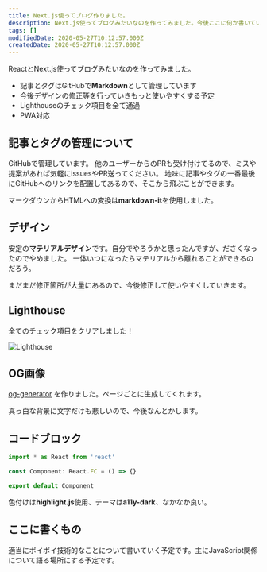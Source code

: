 ```yaml
---
title: Next.js使ってブログ作りました。
description: Next.js使ってブログみたいなのを作ってみました。今後ここに何か書いていきます。
tags: []
modifiedDate: 2020-05-27T10:12:57.000Z
createdDate: 2020-05-27T10:12:57.000Z
---
```


ReactとNext.js使ってブログみたいなのを作ってみました。

- 記事とタグはGitHubで**Markdown**として管理しています
- 今後デザインの修正等を行っていきもっと使いやすくする予定
- Lighthouseのチェック項目を全て通過
- PWA対応

## 記事とタグの管理について

GitHubで管理しています。
他のユーザーからのPRも受け付けてるので、ミスや提案があれば気軽にissuesやPR送ってください。
地味に記事やタグの一番最後にGitHubへのリンクを配置してあるので、そこから飛ぶことができます。

マークダウンからHTMLへの変換は**markdown-it**を使用しました。

## デザイン

安定の**マテリアルデザイン**です。自分でやろうかと思ったんですが、ださくなったのでやめました。
一体いつになったらマテリアルから離れることができるのだろう。

まだまだ修正箇所が大量にあるので、今後修正して使いやすくしていきます。

## Lighthouse

全てのチェック項目をクリアしました！

![Lighthouse](/images/posts/2020-5-12/hello-everyone/passed-all-lighthouse-checklists.png)

## OG画像

[og-generator](https://github.com/InkoHX/og-generator) を作りました。ページごとに生成してくれます。

真っ白な背景に文字だけも悲しいので、今後なんとかします。

## コードブロック

```typescript
import * as React from 'react'

const Component: React.FC = () => {}

export default Component
```

色付けは**highlight.js**使用、テーマは**a11y-dark**、なかなか良い。

## ここに書くもの

適当にポイポイ技術的なことについて書いていく予定です。主にJavaScript関係について語る場所にする予定です。
